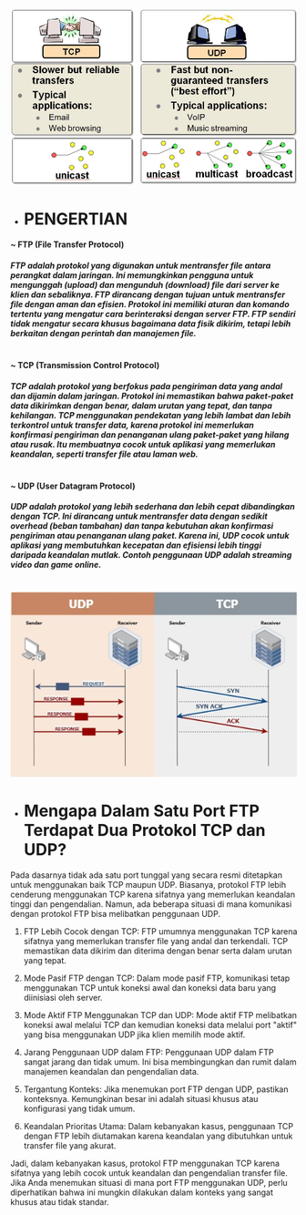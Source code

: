 ![TCP dan UDP](https://github.com/qiau/Konsep-Jaringan/blob/main/assets/tcp-udp-comparison-diagram-2.jpg)

- # __PENGERTIAN__
#### ~ FTP (File Transfer Protocol)
##### FTP adalah protokol yang digunakan untuk mentransfer file antara perangkat dalam jaringan. Ini memungkinkan pengguna untuk mengunggah (upload) dan mengunduh (download) file dari server ke klien dan sebaliknya. FTP dirancang dengan tujuan untuk mentransfer file dengan aman dan efisien. Protokol ini memiliki aturan dan komando tertentu yang mengatur cara berinteraksi dengan server FTP. FTP sendiri tidak mengatur secara khusus bagaimana data fisik dikirim, tetapi lebih berkaitan dengan perintah dan manajemen file.
#
#### ~ TCP (Transmission Control Protocol)
##### TCP adalah protokol yang berfokus pada pengiriman data yang andal dan dijamin dalam jaringan. Protokol ini memastikan bahwa paket-paket data dikirimkan dengan benar, dalam urutan yang tepat, dan tanpa kehilangan. TCP menggunakan pendekatan yang lebih lambat dan lebih terkontrol untuk transfer data, karena protokol ini memerlukan konfirmasi pengiriman dan penanganan ulang paket-paket yang hilang atau rusak. Itu membuatnya cocok untuk aplikasi yang memerlukan keandalan, seperti transfer file atau laman web.
#
#### ~ UDP (User Datagram Protocol)
##### UDP adalah protokol yang lebih sederhana dan lebih cepat dibandingkan dengan TCP. Ini dirancang untuk mentransfer data dengan sedikit overhead (beban tambahan) dan tanpa kebutuhan akan konfirmasi pengiriman atau penanganan ulang paket. Karena ini, UDP cocok untuk aplikasi yang membutuhkan kecepatan dan efisiensi lebih tinggi daripada keandalan mutlak. Contoh penggunaan UDP adalah streaming video dan game online.
#
#
#
![Perbandingan TCP UDP](https://github.com/qiau/Konsep-Jaringan/blob/main/assets/tcp%20udp%20animasi.jpg)

- # Mengapa Dalam Satu Port FTP Terdapat Dua Protokol TCP dan UDP?
Pada dasarnya tidak ada satu port tunggal yang secara resmi ditetapkan untuk menggunakan baik TCP maupun UDP. Biasanya, protokol FTP lebih cenderung menggunakan TCP karena sifatnya yang memerlukan keandalan tinggi dan pengendalian. Namun, ada beberapa situasi di mana komunikasi dengan protokol FTP bisa melibatkan penggunaan UDP.
1. FTP Lebih Cocok dengan TCP:
FTP umumnya menggunakan TCP karena sifatnya yang memerlukan transfer file yang andal dan terkendali. TCP memastikan data dikirim dan diterima dengan benar serta dalam urutan yang tepat.

2. Mode Pasif FTP dengan TCP:
Dalam mode pasif FTP, komunikasi tetap menggunakan TCP untuk koneksi awal dan koneksi data baru yang diinisiasi oleh server.
3. Mode Aktif FTP Menggunakan TCP dan UDP:
Mode aktif FTP melibatkan koneksi awal melalui TCP dan kemudian koneksi data melalui port "aktif" yang bisa menggunakan UDP jika klien memilih mode aktif.
4. Jarang Penggunaan UDP dalam FTP:
Penggunaan UDP dalam FTP sangat jarang dan tidak umum. Ini bisa membingungkan dan rumit dalam manajemen keandalan dan pengendalian data.
5. Tergantung Konteks:
Jika menemukan port FTP dengan UDP, pastikan konteksnya. Kemungkinan besar ini adalah situasi khusus atau konfigurasi yang tidak umum.
6. Keandalan Prioritas Utama:
Dalam kebanyakan kasus, penggunaan TCP dengan FTP lebih diutamakan karena keandalan yang dibutuhkan untuk transfer file yang akurat.

Jadi, dalam kebanyakan kasus, protokol FTP menggunakan TCP karena sifatnya yang lebih cocok untuk keandalan dan pengendalian transfer file. Jika Anda menemukan situasi di mana port FTP menggunakan UDP, perlu diperhatikan bahwa ini mungkin dilakukan dalam konteks yang sangat khusus atau tidak standar.

